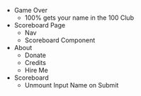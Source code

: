 - Game Over
    - 100% gets your name in the 100 Club
- Scoreboard Page
    - Nav
    - Scoreboard Component
- About
    - Donate
    - Credits
    - Hire Me
- Scoreboard
    - Unmount Input Name on Submit